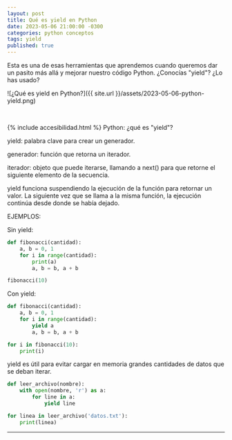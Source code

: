 ```yaml
---
layout: post
title: Qué es yield en Python
date: 2023-05-06 21:00:00 -0300
categories: python conceptos
tags: yield
published: true
---
```


Esta es una de esas herramientas que aprendemos cuando queremos dar un pasito más allá y mejorar nuestro código Python. ¿Conocías "yield"? ¿Lo has usado?


![¿Qué es yield en Python?]({{ site.url }}/assets/2023-05-06-python-yield.png)


&nbsp;

{% include accesibilidad.html %}
Python: ¿qué es "yield"?

yield: palabra clave para crear un generador.

generador: función que retorna un iterador.

iterador: objeto que puede iterarse, llamando a next() para que retorne el siguiente elemento de la secuencia.

yield funciona suspendiendo la ejecución de la función para retornar un valor. La siguiente vez que se llama a la misma función, la ejecución continúa desde donde se había dejado.

EJEMPLOS:

Sin yield:

```python
def fibonacci(cantidad):
    a, b = 0, 1
    for i in range(cantidad):
        print(a)
        a, b = b, a + b

fibonacci(10)
```

Con yield:

```python
def fibonacci(cantidad):
    a, b = 0, 1
    for i in range(cantidad):
        yield a
        a, b = b, a + b

for i in fibonacci(10):
    print(i)
```

yield es útil para evitar cargar en memoria grandes cantidades de datos que se deban iterar.

```python
def leer_archivo(nombre):
    with open(nombre, 'r') as a:
        for line in a:
            yield line

for linea in leer_archivo('datos.txt'):
    print(linea)
```


</div></details>



<hr />
